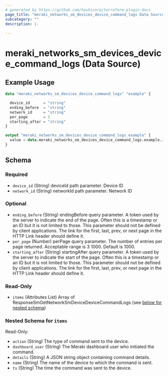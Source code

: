 ```yaml
---
# generated by https://github.com/hashicorp/terraform-plugin-docs
page_title: "meraki_networks_sm_devices_device_command_logs Data Source - terraform-provider-meraki"
subcategory: ""
description: |-
  
---
```


# meraki_networks_sm_devices_device_command_logs (Data Source)



## Example Usage

```terraform
data "meraki_networks_sm_devices_device_command_logs" "example" {

  device_id      = "string"
  ending_before  = "string"
  network_id     = "string"
  per_page       = 1
  starting_after = "string"
}

output "meraki_networks_sm_devices_device_command_logs_example" {
  value = data.meraki_networks_sm_devices_device_command_logs.example.items
}
```

<!-- schema generated by tfplugindocs -->
## Schema

### Required

- `device_id` (String) deviceId path parameter. Device ID
- `network_id` (String) networkId path parameter. Network ID

### Optional

- `ending_before` (String) endingBefore query parameter. A token used by the server to indicate the end of the page. Often this is a timestamp or an ID but it is not limited to those. This parameter should not be defined by client applications. The link for the first, last, prev, or next page in the HTTP Link header should define it.
- `per_page` (Number) perPage query parameter. The number of entries per page returned. Acceptable range is 3 1000. Default is 1000.
- `starting_after` (String) startingAfter query parameter. A token used by the server to indicate the start of the page. Often this is a timestamp or an ID but it is not limited to those. This parameter should not be defined by client applications. The link for the first, last, prev, or next page in the HTTP Link header should define it.

### Read-Only

- `items` (Attributes List) Array of ResponseSmGetNetworkSmDeviceDeviceCommandLogs (see [below for nested schema](#nestedatt--items))

<a id="nestedatt--items"></a>
### Nested Schema for `items`

Read-Only:

- `action` (String) The type of command sent to the device.
- `dashboard_user` (String) The Meraki dashboard user who initiated the command.
- `details` (String) A JSON string object containing command details.
- `name` (String) The name of the device to which the command is sent.
- `ts` (String) The time the command was sent to the device.
